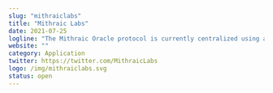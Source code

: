 ```yaml
---
slug: "mithraiclabs"
title: "Mithraic Labs"
date: 2021-07-25
logline: "The Mithraic Oracle protocol is currently centralized using a Trusted Third Party architecture. There's a lot more we'd like to add to this protocol in order to make it more flexible and eventually decentralized!"
website: ""
category: Application
twitter: https://twitter.com/MithraicLabs
logo: /img/mithraiclabs.svg
status: open
---
```


